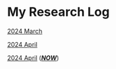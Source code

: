 # My Research Log
[2024 March](./2024_03_research_log.md)

[2024 April](./2024_04_research_log.md)

[2024 April](./2024_09_research_log.md) (***<U>NOW</U>***)
